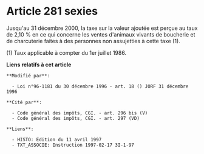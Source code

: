 # Article 281 sexies

Jusqu'au 31 décembre 2000, la taxe sur la valeur ajoutée est perçue au taux de 2,10 % en ce qui concerne les ventes d'animaux
vivants de boucherie et de charcuterie faites à des personnes non assujetties à cette taxe (1).

(1) Taux applicable à compter du 1er juillet 1986.

**Liens relatifs à cet article**

	**Modifié par**:

	  - Loi n°96-1181 du 30 décembre 1996 - art. 18 () JORF 31 décembre 1996

	**Cité par**:

	  - Code général des impôts, CGI. - art. 296 bis (V)
	  - Code général des impôts, CGI. - art. 297 (VD)

	**Liens**:

	  - HISTO: Edition du 11 avril 1997
	  - TXT_ASSOCIE: Instruction 1997-02-17 3I-1-97
